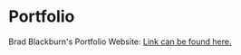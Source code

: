 # Portfolio
Brad Blackburn's Portfolio Website: [Link can be found here.](https://iambradblackburn.github.io/portfolio/)
